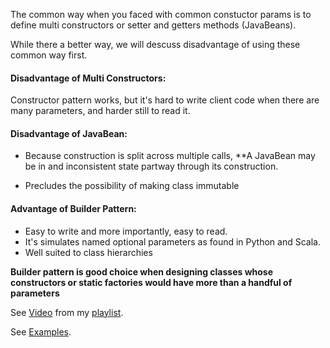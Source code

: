 The common way when you faced with common constuctor params is to define multi constructors or setter and getters methods (JavaBeans).

While there a better way, we will descuss disadvantage of using these common way first.

#### Disadvantage of Multi Constructors:
 Constructor pattern works, but it's hard to write client code when there are many parameters,
 and harder still to read it.

#### Disadvantage of JavaBean:
 - Because construction is split across multiple calls, **A JavaBean may be in and inconsistent state partway through its construction.
 
 - Precludes the possibility of making class immutable
 
#### Advantage of Builder Pattern:
 - Easy to write and more importantly, easy to read.
 - It's simulates named optional parameters as found in Python and Scala.
 - Well suited to class hierarchies



**Builder pattern is good choice when designing classes whose constructors or static factories would have more
   than a handful of parameters**
   
   See [Video](https://www.youtube.com/watch?v=SUO5BGxwyjg&t=32s) from my [playlist](https://www.youtube.com/playlist?list=PLKpjKbwKhiw1tG7sBUrDRF9sqzViPkdtA).
   
   See [Examples](https://github.com/ibrahimAlii/EffectiveJavaAndKotlin/tree/master/src/Item02).
